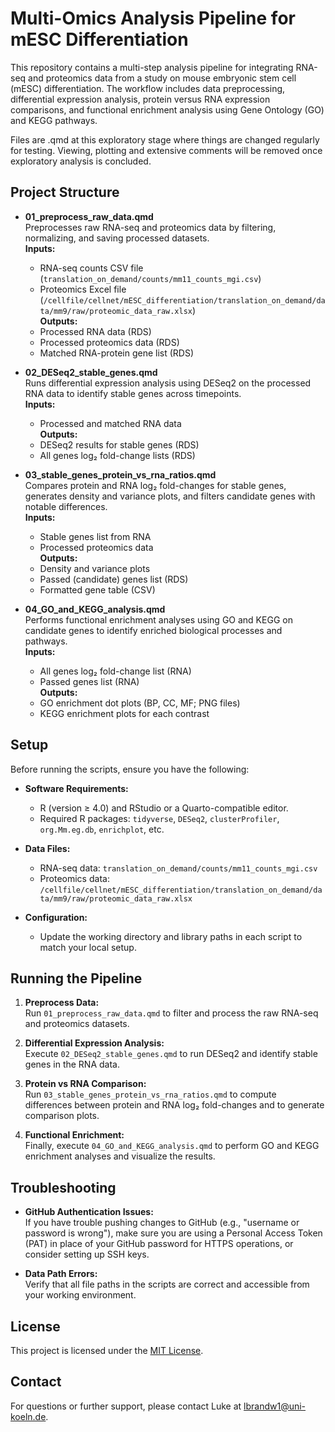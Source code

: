 # Multi-Omics Analysis Pipeline for mESC Differentiation

This repository contains a multi-step analysis pipeline for integrating RNA-seq and proteomics data from a study on mouse embryonic stem cell (mESC) differentiation. The workflow includes data preprocessing, differential expression analysis, protein versus RNA expression comparisons, and functional enrichment analysis using Gene Ontology (GO) and KEGG pathways.

Files are .qmd at this exploratory stage where things are changed regularly for testing. Viewing, plotting and extensive comments will be removed once exploratory analysis is concluded.

## Project Structure

- **01_preprocess_raw_data.qmd**  
  Preprocesses raw RNA-seq and proteomics data by filtering, normalizing, and saving processed datasets.  
  **Inputs:**  
  - RNA-seq counts CSV file (`translation_on_demand/counts/mm11_counts_mgi.csv`)  
  - Proteomics Excel file (`/cellfile/cellnet/mESC_differentiation/translation_on_demand/data/mm9/raw/proteomic_data_raw.xlsx`)  
  **Outputs:**  
  - Processed RNA data (RDS)  
  - Processed proteomics data (RDS)  
  - Matched RNA-protein gene list (RDS)

- **02_DESeq2_stable_genes.qmd**  
  Runs differential expression analysis using DESeq2 on the processed RNA data to identify stable genes across timepoints.  
  **Inputs:**  
  - Processed and matched RNA data  
  **Outputs:**  
  - DESeq2 results for stable genes (RDS)  
  - All genes log₂ fold-change lists (RDS)

- **03_stable_genes_protein_vs_rna_ratios.qmd**  
  Compares protein and RNA log₂ fold-changes for stable genes, generates density and variance plots, and filters candidate genes with notable differences.  
  **Inputs:**  
  - Stable genes list from RNA  
  - Processed proteomics data  
  **Outputs:**  
  - Density and variance plots  
  - Passed (candidate) genes list (RDS)  
  - Formatted gene table (CSV)

- **04_GO_and_KEGG_analysis.qmd**  
  Performs functional enrichment analyses using GO and KEGG on candidate genes to identify enriched biological processes and pathways.  
  **Inputs:**  
  - All genes log₂ fold-change list (RNA)  
  - Passed genes list (RNA)  
  **Outputs:**  
  - GO enrichment dot plots (BP, CC, MF; PNG files)  
  - KEGG enrichment plots for each contrast

## Setup

Before running the scripts, ensure you have the following:

- **Software Requirements:**
  - R (version ≥ 4.0) and RStudio or a Quarto-compatible editor.
  - Required R packages: `tidyverse`, `DESeq2`, `clusterProfiler`, `org.Mm.eg.db`, `enrichplot`, etc.

- **Data Files:**
  - RNA-seq data: `translation_on_demand/counts/mm11_counts_mgi.csv`
  - Proteomics data: `/cellfile/cellnet/mESC_differentiation/translation_on_demand/data/mm9/raw/proteomic_data_raw.xlsx`

- **Configuration:**
  - Update the working directory and library paths in each script to match your local setup.

## Running the Pipeline

1. **Preprocess Data:**  
   Run `01_preprocess_raw_data.qmd` to filter and process the raw RNA-seq and proteomics datasets.

2. **Differential Expression Analysis:**  
   Execute `02_DESeq2_stable_genes.qmd` to run DESeq2 and identify stable genes in the RNA data.

3. **Protein vs RNA Comparison:**  
   Run `03_stable_genes_protein_vs_rna_ratios.qmd` to compute differences between protein and RNA log₂ fold-changes and to generate comparison plots.

4. **Functional Enrichment:**  
   Finally, execute `04_GO_and_KEGG_analysis.qmd` to perform GO and KEGG enrichment analyses and visualize the results.

## Troubleshooting

- **GitHub Authentication Issues:**  
  If you have trouble pushing changes to GitHub (e.g., "username or password is wrong"), make sure you are using a Personal Access Token (PAT) in place of your GitHub password for HTTPS operations, or consider setting up SSH keys.

- **Data Path Errors:**  
  Verify that all file paths in the scripts are correct and accessible from your working environment.

## License

This project is licensed under the [MIT License](LICENSE).

## Contact

For questions or further support, please contact Luke at lbrandw1@uni-koeln.de.
